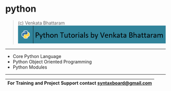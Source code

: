 # python
> (c) Venkata Bhattaram
![tinitiate](python-ms-logo.png "tinitiate python")
---
* Core Python Language
* Python Object Oriented Programming
* Python Modules
---

For Training and Project Support contact **syntaxboard@gmail.com**  | 
------------------------------------------------------------------- | 
